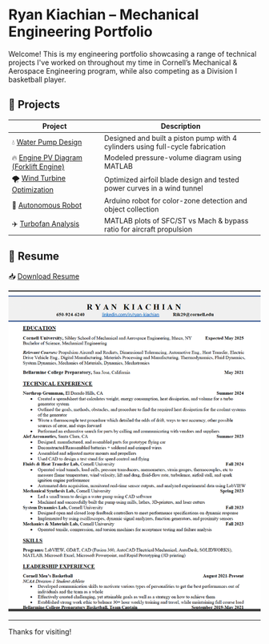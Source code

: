 # Ryan Kiachian – Mechanical Engineering Portfolio

Welcome! This is my engineering portfolio showcasing a range of technical projects I've worked on throughout my time in Cornell’s Mechanical & Aerospace Engineering program, while also competing as a Division I basketball player.

## 📁 Projects

| Project                              | Description                                                                 |
|--------------------------------------|-----------------------------------------------------------------------------|
| 💧 [Water Pump Design](./Projects/Waterpump.md)                 | Designed and built a piston pump with 4 cylinders using full-cycle fabrication |
| 🔥 [Engine PV Diagram (Forklift Engine)](./Projects/ForkliftEngineP_V.md)       | Modeled pressure-volume diagram using MATLAB                    |
| 🌪 [Wind Turbine Optimization](./Projects/AirfoilDesign.md)     | Optimized airfoil blade design and tested power curves in a wind tunnel     |
| 🤖 [Autonomous Robot](./Projects/AutonomousRobot.md)            | Arduino robot for color-zone detection and object collection               |
| ✈️ [Turbofan Analysis](./Projects/AnalysisTurboFan.md)            | MATLAB plots of SFC/ST vs Mach & bypass ratio for aircraft propulsion     |

## 📄 Resume

📥 [Download Resume](./public/Resume.pdf)

<p align="center">
  <img src="./Projects/Images/Resume.png" width="600"/>
</p>

<p align="center">

</p>

---

Thanks for visiting!
